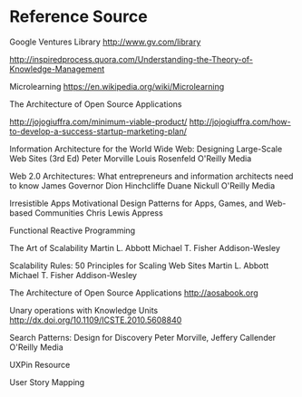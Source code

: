 Reference Source
================

Google Ventures Library
http://www.gv.com/library

http://inspiredprocess.quora.com/Understanding-the-Theory-of-Knowledge-Management

Microlearning
https://en.wikipedia.org/wiki/Microlearning


The Architecture of Open Source Applications


http://jojogiuffra.com/minimum-viable-product/
http://jojogiuffra.com/how-to-develop-a-success-startup-marketing-plan/

Information Architecture for the World Wide Web: Designing Large-Scale Web Sites (3rd Ed)
Peter Morville
Louis Rosenfeld
O'Reilly Media

Web 2.0 Architectures: What entrepreneurs and information architects need to know
James Governor
Dion Hinchcliffe
Duane Nickull
O'Reilly Media

Irresistible Apps Motivational Design Patterns for Apps, Games, and Web-based Communities
Chris Lewis
Appress

Functional Reactive Programming

The Art of Scalability
Martin L. Abbott
Michael T. Fisher
Addison-Wesley

Scalability Rules: 50 Principles for Scaling Web Sites
Martin L. Abbott
Michael T. Fisher
Addison-Wesley

The Architecture of Open Source Applications
http://aosabook.org

Unary operations with Knowledge Units
http://dx.doi.org/10.1109/ICSTE.2010.5608840

Search Patterns: Design for Discovery
Peter Morville, Jeffery Callender
O'Reilly Media

UXPin Resource

User Story Mapping



